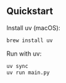 ## Quickstart

Install uv (macOS):

```bash
brew install uv
```

Run with uv:

```bash
uv sync
uv run main.py
```

